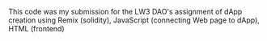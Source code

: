 This code was my submission for the LW3 DAO's assignment of dApp creation using Remix (solidity), JavaScript (connecting Web page to dApp), HTML (frontend) 
